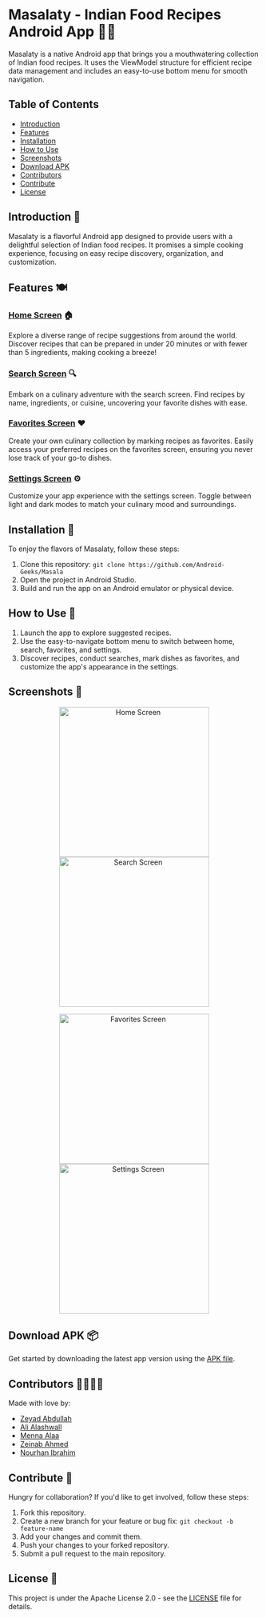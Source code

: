 # Masalaty - Indian Food Recipes Android App 🍛📱

Masalaty is a native Android app that brings you a mouthwatering collection of Indian food recipes. It uses the ViewModel structure for efficient recipe data management and includes an easy-to-use bottom menu for smooth navigation.

## Table of Contents

- [Introduction](#introduction)
- [Features](#features)
- [Installation](#installation)
- [How to Use](#how-to-use)
- [Screenshots](#screenshots)
- [Download APK](#download-apk)
- [Contributors](#contributors)
- [Contribute](#contribute)
- [License](#license)

<a name="introduction"></a>
## Introduction 🌟

Masalaty is a flavorful Android app designed to provide users with a delightful selection of Indian food recipes. It promises a simple cooking experience, focusing on easy recipe discovery, organization, and customization.

<a name="features"></a>
## Features 🍽️

### [Home Screen](#home-screen) 🏠

Explore a diverse range of recipe suggestions from around the world. Discover recipes that can be prepared in under 20 minutes or with fewer than 5 ingredients, making cooking a breeze!

### [Search Screen](#search-screen) 🔍

Embark on a culinary adventure with the search screen. Find recipes by name, ingredients, or cuisine, uncovering your favorite dishes with ease.

### [Favorites Screen](#favorites-screen) ❤️

Create your own culinary collection by marking recipes as favorites. Easily access your preferred recipes on the favorites screen, ensuring you never lose track of your go-to dishes.

### [Settings Screen](#settings-screen) ⚙️

Customize your app experience with the settings screen. Toggle between light and dark modes to match your culinary mood and surroundings.

<a name="installation"></a>
## Installation 🚀

To enjoy the flavors of Masalaty, follow these steps:

1. Clone this repository: `git clone https://github.com/Android-Geeks/Masala`
2. Open the project in Android Studio.
3. Build and run the app on an Android emulator or physical device.

<a name="how-to-use"></a>
## How to Use 🍴

1. Launch the app to explore suggested recipes.
2. Use the easy-to-navigate bottom menu to switch between home, search, favorites, and settings.
3. Discover recipes, conduct searches, mark dishes as favorites, and customize the app's appearance in the settings.

<a name="screenshots"></a>
## Screenshots 📸

<p align="center">
  <img src="/readmeData/home_screen.png" alt="Home Screen" width="300">
  <img src="/readmeData/search_screen.png" alt="Search Screen" width="300">
</p>

<p align="center">
  <img src="/readmeData/favourite_screen.png" alt="Favorites Screen" width="300">
  <img src="/readmeData/settings_screen.png" alt="Settings Screen" width="300">
</p>

<a name="download-apk"></a>
## Download APK 📦

Get started by downloading the latest app version using the [APK file](/readmeData/masala.apk).

<a name="contributors"></a>
## Contributors 👩‍💻👨‍💻

Made with love by:

- [Zeyad Abdullah](https://github.com/ZeyadAbdullah679)
- [Ali Alashwall](https://github.com/AliAlashwall)
- [Menna Alaa](https://github.com/Menna120)
- [Zeinab Ahmed](https://github.com/Zeinab979)
- [Nourhan Ibrahim](https://github.com/3105731) 

<a name="contribute"></a>
## Contribute 🤝

Hungry for collaboration? If you'd like to get involved, follow these steps:

1. Fork this repository.
2. Create a new branch for your feature or bug fix: `git checkout -b feature-name`
3. Add your changes and commit them.
4. Push your changes to your forked repository.
5. Submit a pull request to the main repository.

<a name="license"></a>
## License 📜

This project is under the Apache License 2.0 - see the [LICENSE](LICENSE) file for details.
